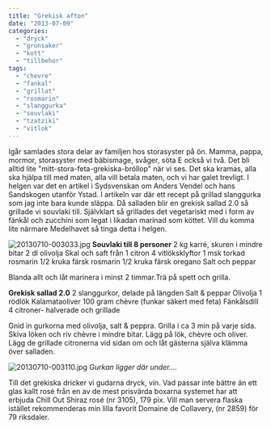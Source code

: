 ```yaml
---
title: "Grekisk afton"
date: "2013-07-09"
categories: 
  - "dryck"
  - "gronsaker"
  - "kott"
  - "tillbehor"
tags: 
  - "chevre"
  - "fankal"
  - "grillat"
  - "rosmarin"
  - "slanggurka"
  - "souvlaki"
  - "tzatziki"
  - "vitlok"
---
```


Igår samlades stora delar av familjen hos storasyster på ön. Mamma, pappa, mormor, storasyster med bäbismage, svåger, söta E också vi två. Det bli alltid lite "mitt-stora-feta-grekiska-bröllop" när vi ses. Det ska kramas, alla ska hjälpa till med maten, alla vill betala maten, och vi har galet trevligt. I helgen var det en artikel i Sydsvenskan om Anders Vendel och hans Sandskogen utanför Ystad. I artikeln var där ett recept på grillad slanggurka som jag inte bara kunde släppa. Då salladen blir en grekisk sallad 2.0 så grillade vi souvlaki till. Självklart så grillades det vegetariskt med i form av fänkål och zucchini som legat i likadan marinad som köttet. Vill du komma lite närmare Medelhavet så tinga detta i helgen.

![20130710-003033.jpg](/static/img/20130710-003033.jpg) **Souvlaki till 8 personer** 2 kg karré, skuren i mindre bitar 2 dl olivolja Skal och saft från 1 citron 4 vitlöksklyftor 1 msk torkad rosmarin 1/2 kruka färsk rosmarin 1/2 kruka färsk oregano Salt och peppar

Blanda allt och låt marinera i minst 2 timmar.Trä på spett och grilla.

**Grekisk sallad 2.0** 2 slanggurkor, delade på längden Salt & peppar Olivolja 1 rödlök Kalamataoliver 100 gram chèvre (funkar säkert med feta) Fänkålsdill 4 citroner- halverade och grillade

Gnid in gurkorna med olivolja, salt & peppra. Grilla i ca 3 min på varje sida. Skiva löken och riv chèvre i mindre bitar. Lägg på lök, chèvre och oliver. Lägg de grillade citronerna vid sidan om och låt gästerna själva klämma över salladen.

![20130710-003110.jpg](/static/img/20130710-003110.jpg) _Gurkan ligger där under...._

Till det grekiska dricker vi gudarna dryck, vin. Vad passar inte bättre än ett glas kallt rosé från en av de mest prisvärda boxarna systemet har att erbjuda Chill Out Shiraz rosé (nr 3105), 179 pix. Vill man servera flaska istället rekommenderas min lilla favorit Domaine de Collavery, (nr 2859) för 79 riksdaler.
